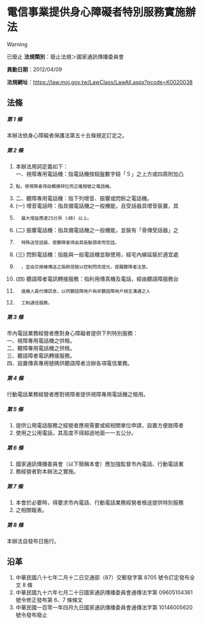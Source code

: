 # 電信事業提供身心障礙者特別服務實施辦法


> [!WARNING]
> 已廢止
**法規類別**：廢止法規＞國家通訊傳播委員會

**異動日期**：2012/04/09  

**法規網址**：https://law.moj.gov.tw/LawClass/LawAll.aspx?pcode=K0020038



## 法條
##### 第 1 條
本辦法依身心障礙者保護法第五十五條規定訂定之。

##### 第 2 條
1. 本辦法用詞定義如下：  
一、視障專用電話機：指電話機按鈕盤數字鈕「５」之上方或四周附加凸
1.     點，使視障者得由觸摸辨位而正確撥號之電話機。
1. 二、聽障專用電話機：指下列增音、振響或閃鈴之電話機。
1.  (一) 增音電話時：指具備電話機之一般機能，且受話器具增音裝置，其
1.       最大增益應達25分貝 (dB) 以上。
1.  (二) 振響電話機：指具備電話機之一般機能，並裝有「骨傳受話器」之
1.       特殊送受話器，使聽障者得由其振動頭骨而受話。
1.  (三) 閃鈴電話機：指能與一般電話機並聯使用，經宅內線延裝於適宜處
1.       ，並由交換機傳送之振鈴信號以控制閃亮燈光，提醒聽障者注意。
1.  (四) 聽語障者電訊轉接服務：指利用傳真機及電話，經由聽語障服務台
1.       值機人員代傳訊息，以供聽語障用戶與非聽語障用戶相互溝通之人
1.       工制通信服務。

##### 第 3 條
市內電話業務經營者應對身心障礙者提供下列特別服務：  
一、視障專用電話機之供租。  
二、聽障專用電話機之供租。  
三、聽語障者電訊轉接服務。  
四、設置傳真專用號碼供聽語障者洽辦各項電信業務。

##### 第 4 條
行動電話業務經營者應對視障者提供視障專用電話機之租用。

##### 第 5 條
1. 提供公用電話服務之經營者應視需要或經相關單位申請，設置方便肢障者
1. 使用之公用電話，其高度不得超過地面一一五公分。

##### 第 6 條
1. 國家通訊傳播委員會（以下簡稱本會）應加強監督市內電話、行動電話業
1. 務經營者對本辦法之實施。

##### 第 7 條
1. 本會於必要時，得要求市內電話、行動電話業務經營者檢送提供特別服務
1. 之相關報表。

##### 第 8 條
本辦法自發布日施行。

## 沿革
1. 中華民國八十七年二月十二日交通部（87）交郵發字第 8705 號令訂定發布全文 8  條
1. 中華民國九十六年七月二十日國家通訊傳播委員會通傳法字第 09605104361  號令修正發布第 6、7 條條文
1. 中華民國一百零一年四月九日國家通訊傳播委員會通傳法字第 10146005620  號令發布廢止                                            
